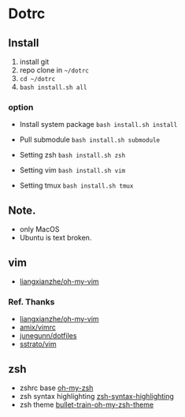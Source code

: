# Dotrc 

## Install

1. install git
2. repo clone in `~/dotrc`
3. `cd ~/dotrc`
4. `bash install.sh all`

### option

* Install system package
`bash install.sh install`

* Pull submodule
`bash install.sh submodule`

* Setting zsh
`bash install.sh zsh`

* Setting vim
`bash install.sh vim`

* Setting tmux
`bash install.sh tmux`

## Note.
* only MacOS
* Ubuntu is text broken.

## vim
* [liangxianzhe/oh-my-vim](https://github.com/liangxianzhe/oh-my-vim)

### Ref. Thanks
* [liangxianzhe/oh-my-vim](https://github.com/liangxianzhe/oh-my-vim)
* [amix/vimrc](https://github.com/amix/vimrc)
* [junegunn/dotfiles](https://github.com/junegunn/dotfiles)
* [sstrato/vim](https://github.com/sstrato/vim)

## zsh
* zshrc base [oh-my-zsh](https://github.com/robbyrussell/oh-my-zsh)
* zsh syntax highlighting [zsh-syntax-highlighting](https://github.com/zsh-users/zsh-syntax-highlighting)
* zsh theme [bullet-train-oh-my-zsh-theme](https://github.com/caiogondim/bullet-train-oh-my-zsh-theme)
